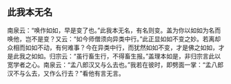 ##  此我本无名

南泉云：“唤作如如，早是变了也。”此我本无名，有名则变。盖为你以如如为名而唤他，岂不是变？又云：“如今师僧须向异类中行。”此正显如如不变之妙。若离却众相而如如不动，有何难事？今在异类中行，而犹然如如不变，才是佛之如如，才是此我之如如。归宗云：“虽行畜生行，不得畜生报。”盖理本如是，非归宗言此以宽学者之心。南泉云：“孟八郎汉又与么去也。”我若在彼时，即劈面一掌：“孟八郎汉不与么去，又作么行去？”看他有言无言。
